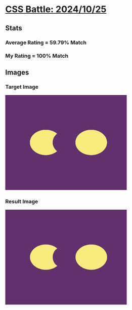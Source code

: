 # [CSS Battle: 2024/10/25](https://cssbattle.dev/play/U6jnytK2S70tvGlRINya)

## Stats

### Average Rating = 59.79% Match

### My Rating = 100% Match

## Images

### Target Image

![](./images/target.png)

### Result Image

![](./images/result.png)
